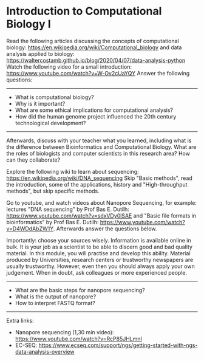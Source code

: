 # Introduction to Computational Biology I

Read the following articles discussing the concepts of computational biology: https://en.wikipedia.org/wiki/Computational_biology and data analysis applied to biology: https://waltercostamb.github.io/blog/2020/04/07/data-analysis-python Watch the following video for a small introduction: https://www.youtube.com/watch?v=W-Ov2cUaYQY Answer the following questions:

--------------

- What is computational biology?
- Why is it important?
- What are some ethical implications for computational analysis?
- How did the human genome project influenced the 20th century technological development?

--------------

Afterwards, discuss with your teacher what you learned, including what is the difference between Bioinformatics and Computational Biology. What are the roles of biologists and computer scientists in this research area? How can they collaborate? 

Explore the following wiki to learn about sequencing: https://en.wikipedia.org/wiki/DNA_sequencing Skip "Basic methods", read the introduction, some of the applications, history and "High-throughput methods", but skip specific methods.

Go to youtube, and watch videos about Nanopore Sequencing, for example: lectures "DNA sequencing" by Prof Bas E. Dutilh: https://www.youtube.com/watch?v=sdxVDy0lSAE and "Basic file formats in bioinformatics" by Prof Bas E. Dutilh: https://www.youtube.com/watch?v=D4WDdAbZW1Y. Afterwards answer the questions below.  

Importantly: choose your sources wisely. Information is available online in bulk. It is your job as a scientist to be able to discern good and bad quality material. In this module, you will practise and develop this ability. Material produced by Universities, research centers or trustworthy newspapers are usually trustworthy. However, even then you should always apply your own judgement. When in doubt, ask colleagues or more experienced people.  

--------------

- What are the basic steps for nanopore sequencing? 
- What is the output of nanopore?
- How to interpret FASTQ format?

--------------

Extra links:  
- Nanopore sequencing (1,30 min video): https://www.youtube.com/watch?v=RcP85JHLmnI
- EC-SEQ: https://www.ecseq.com/support/ngs/getting-started-with-ngs-data-analysis-overview 
